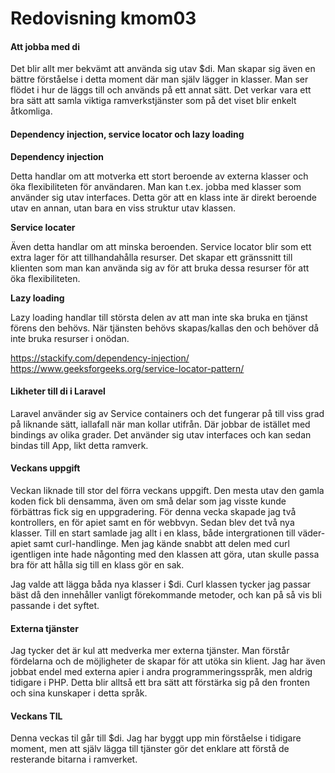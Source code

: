 ---
---

# Redovisning kmom03

#### Att jobba med di

Det blir allt mer bekvämt att använda sig utav \$di. Man skapar sig även en bättre förståelse i detta moment där man själv lägger in klasser. Man ser flödet i hur de läggs till och används på ett annat sätt. Det verkar vara ett bra sätt att samla viktiga ramverkstjänster som på det viset blir enkelt åtkomliga.

#### Dependency injection, service locator och lazy loading

**Dependency injection**

Detta handlar om att motverka ett stort beroende av externa klasser och öka flexibiliteten för användaren. Man kan t.ex. jobba med klasser som använder sig utav interfaces. Detta gör att en klass inte är direkt beroende utav en annan, utan bara en viss struktur utav klassen.

**Service locater**

Även detta handlar om att minska beroenden.
Service locator blir som ett extra lager för att tillhandahålla resurser. Det skapar ett gränssnitt till klienten som man kan använda sig av för att bruka dessa resurser för att öka flexibiliteten.

**Lazy loading**

Lazy loading handlar till största delen av att man inte ska bruka en tjänst förens den behövs. När tjänsten behövs skapas/kallas den och behöver då inte bruka resurser i onödan.

https://stackify.com/dependency-injection/
https://www.geeksforgeeks.org/service-locator-pattern/

#### Likheter till di i Laravel

Laravel använder sig av Service containers och det fungerar på till viss grad på liknande sätt, iallafall när man kollar utifrån. Där jobbar de istället med bindings av olika grader. Det använder sig utav interfaces och kan sedan bindas till App, likt detta ramverk.

#### Veckans uppgift

Veckan liknade till stor del förra veckans uppgift. Den mesta utav den gamla koden fick bli densamma, även om små delar som jag visste kunde förbättras fick sig en uppgradering. För denna vecka skapade jag två kontrollers, en för apiet samt en för webbvyn. Sedan blev det två nya klasser. Till en start samlade jag allt i en klass, både intergrationen till väder-apiet samt curl-handlinge. Men jag kände snabbt att delen med curl igentligen inte hade någonting med den klassen att göra, utan skulle passa bra för att hålla sig till en klass gör en sak.

Jag valde att lägga båda nya klasser i \$di. Curl klassen tycker jag passar bäst då den innehåller vanligt förekommande metoder, och kan på så vis bli passande i det syftet.

#### Externa tjänster

Jag tycker det är kul att medverka mer externa tjänster. Man förstår fördelarna och de möjligheter de skapar för att utöka sin klient. Jag har även jobbat endel med externa apier i andra programmeringsspråk, men aldrig tidigare i PHP. Detta blir alltså ett bra sätt att förstärka sig på den fronten och sina kunskaper i detta språk.

#### Veckans TIL

Denna veckas til går till \$di. Jag har byggt upp min förståelse i tidigare moment, men att själv lägga till tjänster gör det enklare att förstå de resterande bitarna i ramverket.
